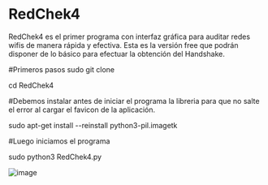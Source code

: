 # RedChek4
RedChek4 es el primer programa con interfaz gráfica para auditar redes wifis de manera rápida y efectiva. Esta es la versión free que podrán disponer de lo básico para efectuar la obtención del Handshake.


#Primeros pasos
sudo git clone 

cd RedChek4

#Debemos instalar antes de iniciar el programa la libreria para que no salte el error al cargar el favicon de la aplicación.

sudo apt-get install --reinstall python3-pil.imagetk

#Luego iniciamos el programa

sudo python3 RedChek4.py

![image](https://user-images.githubusercontent.com/45906536/235546406-4557189c-7002-4e5a-92c0-68415592084f.png)

